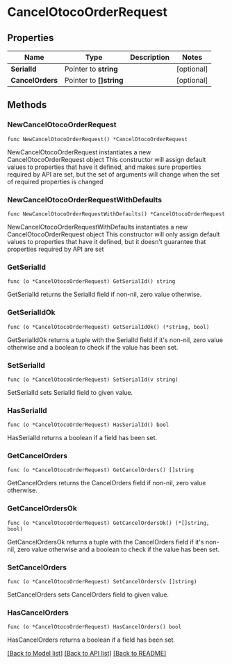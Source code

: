 # CancelOtocoOrderRequest

## Properties

Name | Type | Description | Notes
------------ | ------------- | ------------- | -------------
**SerialId** | Pointer to **string** |  | [optional] 
**CancelOrders** | Pointer to **[]string** |  | [optional] 

## Methods

### NewCancelOtocoOrderRequest

`func NewCancelOtocoOrderRequest() *CancelOtocoOrderRequest`

NewCancelOtocoOrderRequest instantiates a new CancelOtocoOrderRequest object
This constructor will assign default values to properties that have it defined,
and makes sure properties required by API are set, but the set of arguments
will change when the set of required properties is changed

### NewCancelOtocoOrderRequestWithDefaults

`func NewCancelOtocoOrderRequestWithDefaults() *CancelOtocoOrderRequest`

NewCancelOtocoOrderRequestWithDefaults instantiates a new CancelOtocoOrderRequest object
This constructor will only assign default values to properties that have it defined,
but it doesn't guarantee that properties required by API are set

### GetSerialId

`func (o *CancelOtocoOrderRequest) GetSerialId() string`

GetSerialId returns the SerialId field if non-nil, zero value otherwise.

### GetSerialIdOk

`func (o *CancelOtocoOrderRequest) GetSerialIdOk() (*string, bool)`

GetSerialIdOk returns a tuple with the SerialId field if it's non-nil, zero value otherwise
and a boolean to check if the value has been set.

### SetSerialId

`func (o *CancelOtocoOrderRequest) SetSerialId(v string)`

SetSerialId sets SerialId field to given value.

### HasSerialId

`func (o *CancelOtocoOrderRequest) HasSerialId() bool`

HasSerialId returns a boolean if a field has been set.

### GetCancelOrders

`func (o *CancelOtocoOrderRequest) GetCancelOrders() []string`

GetCancelOrders returns the CancelOrders field if non-nil, zero value otherwise.

### GetCancelOrdersOk

`func (o *CancelOtocoOrderRequest) GetCancelOrdersOk() (*[]string, bool)`

GetCancelOrdersOk returns a tuple with the CancelOrders field if it's non-nil, zero value otherwise
and a boolean to check if the value has been set.

### SetCancelOrders

`func (o *CancelOtocoOrderRequest) SetCancelOrders(v []string)`

SetCancelOrders sets CancelOrders field to given value.

### HasCancelOrders

`func (o *CancelOtocoOrderRequest) HasCancelOrders() bool`

HasCancelOrders returns a boolean if a field has been set.


[[Back to Model list]](../README.md#documentation-for-models) [[Back to API list]](../README.md#documentation-for-api-endpoints) [[Back to README]](../README.md)



